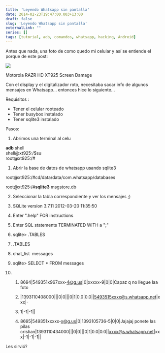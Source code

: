 ```yaml
---
title: 'Leyendo Whatsapp sin pantalla'
date: 2014-02-23T19:47:00.003+13:00
draft: false
slug: 'Leyendo Whatsapp sin pantalla'
externalLink: ""
series: []
tags: [tutorial, adb, comandos, whatsapp, hacking, Android]
---
```


Antes que nada, una foto de como quedo mi celular y así se entiende el porque de este post:  

[![](http://1.bp.blogspot.com/-UCuTstnnoJk/UwmViEEZY3I/AAAAAAAAWv8/9tqGGYQECOs/s1600/1743595_10203157795488509_822009600_n.jpg)](http://1.bp.blogspot.com/-UCuTstnnoJk/UwmViEEZY3I/AAAAAAAAWv8/9tqGGYQECOs/s1600/1743595_10203157795488509_822009600_n.jpg)

Motorola RAZR HD XT925 Screen Damage

Con el display y el digitalizador roto, necesitaba sacar info de algunos mensajes en Whatsapp... entonces hice lo siguiente...  
  
Requisitos :  
  

*   Tener el celular rooteado
*   Tener busybox instalado
*   Tener sqlite3 instalado

Pasos:

1.  Abrimos una terminal al celu

**adb** shell  
shell@xt925:/$su  
root@xt925:/#  

1.  Abrir la base de datos de whatsapp usando sqlite3

root@xt925:/#cd/data/data/com.whatsapp/databases

root@xt925:/#**sqlite3** msgstore.db  

2.  Seleccionar la tabla correspondiente y ver los mensajes ;)

1.  SQLite version 3.7.11 2012\-03\-20 11:35:50
    
2.  Enter ".help" FOR instructions
    
3.  Enter SQL statements TERMINATED WITH a ";"
    
4.  sqlite\> .TABLES
    
5.  .TABLES
    
6.  chat\_list  messages
    
7.  sqlite\> SELECT \* FROM messages
    
8.  1.  8694|549351x967xxx\-4@g.us|0|xxxxx\-9|0|0|Capaz q no llegue laa foto
        
    2.  |1393110408000|||0|0|||0|1|0.0|0.0||5493515xxxx@s.whatsapp.net|xxx|-
        
    3.  1|-1|-1||
        
    4.  8695|549351xxxxx\-x@g.us|0|1393105736\-5|0|0|Jajajaj ponete las pilas cristian|1393110434000|||0|0|||0|1|0.0|0.0||xxxx@s.whatsapp.net|xxx|-1|-1|-1||
        

  
Les sirvió?